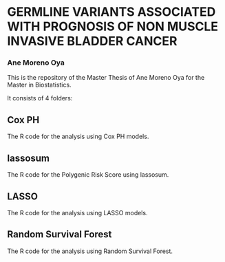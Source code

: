 # GERMLINE VARIANTS ASSOCIATED WITH PROGNOSIS OF NON MUSCLE INVASIVE BLADDER CANCER
### Ane Moreno Oya
This is the repository of the Master Thesis of Ane Moreno Oya for the Master in Biostatistics.

It consists of 4 folders:

## Cox PH
The R code for the analysis using Cox PH models.

## lassosum
The R code for the Polygenic Risk Score using lassosum.

## LASSO
The R code for the analysis using LASSO models.

## Random Survival Forest

The R code for the analysis using Random Survival Forest.

